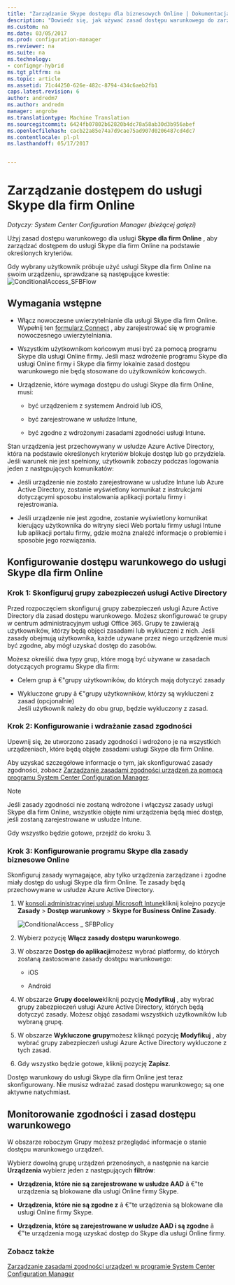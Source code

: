 ```yaml
---
title: "Zarządzanie Skype dostępu dla biznesowych Online | Dokumentacja firmy Microsoft"
description: "Dowiedz się, jak używać zasad dostępu warunkowego do zarządzania dostępem do programu Skype dla usługi Online firmy."
ms.custom: na
ms.date: 03/05/2017
ms.prod: configuration-manager
ms.reviewer: na
ms.suite: na
ms.technology:
- configmgr-hybrid
ms.tgt_pltfrm: na
ms.topic: article
ms.assetid: 71c44250-626e-482c-8794-434c6aeb2fb1
caps.latest.revision: 6
author: andredm7
ms.author: andredm
manager: angrobe
ms.translationtype: Machine Translation
ms.sourcegitcommit: 6424fb07802b62820b4dc78a58ab30d3b956abef
ms.openlocfilehash: cacb22a85e74a7d9cae75ad907d0206487cd4dc7
ms.contentlocale: pl-pl
ms.lasthandoff: 05/17/2017


---
```

# <a name="manage-skype-for-business-online-access"></a>Zarządzanie dostępem do usługi Skype dla firm Online

*Dotyczy: System Center Configuration Manager (bieżącej gałęzi)*


Użyj zasad dostępu warunkowego dla usługi  **Skype dla firm Online** , aby zarządzać dostępem do usługi Skype dla firm Online na podstawie określonych kryteriów.  


 Gdy wybrany użytkownik próbuje użyć usługi Skype dla firm Online na swoim urządzeniu, sprawdzane są następujące kwestie:![ConditionalAccess&#95;SFBFlow](media/ConditionalAccess_SFBFlow.png)  

## <a name="prerequisites"></a>Wymagania wstępne  

-   Włącz nowoczesne uwierzytelnianie dla usługi Skype dla firm Online. Wypełnij ten [formularz Connect](https://connect.microsoft.com/office/Survey/NominationSurvey.aspx?SurveyID=17299&ProgramID=8715) , aby zarejestrować się w programie nowoczesnego uwierzytelniania.  

-   Wszystkim użytkownikom końcowym musi być za pomocą programu Skype dla usługi Online firmy. Jeśli masz wdrożenie programu Skype dla usługi Online firmy i Skype dla firmy lokalnie zasad dostępu warunkowego nie będą stosowane do użytkowników końcowych.  

-   Urządzenie, które wymaga dostępu do usługi Skype dla firm Online, musi:  

    -   być urządzeniem z systemem Android lub iOS,  

    -   być zarejestrowane w usłudze Intune,  

    -   być zgodne z wdrożonymi zasadami zgodności usługi Intune.  

 Stan urządzenia jest przechowywany w usłudze Azure Active Directory, która na podstawie określonych kryteriów blokuje dostęp lub go przydziela.  
Jeśli warunek nie jest spełniony, użytkownik zobaczy podczas logowania jeden z następujących komunikatów:  

-   Jeśli urządzenie nie zostało zarejestrowane w usłudze Intune lub Azure Active Directory, zostanie wyświetlony komunikat z instrukcjami dotyczącymi sposobu instalowania aplikacji portalu firmy i rejestrowania.  

-   Jeśli urządzenie nie jest zgodne, zostanie wyświetlony komunikat kierujący użytkownika do witryny sieci Web portalu firmy usługi Intune lub aplikacji portalu firmy, gdzie można znaleźć informacje o problemie i sposobie jego rozwiązania.  

## <a name="configure-conditional-access-for-skype-for-business-online"></a>Konfigurowanie dostępu warunkowego do usługi Skype dla firm Online  

### <a name="step-1-configure-active-directory-security-groups"></a>Krok 1: Skonfiguruj grupy zabezpieczeń usługi Active Directory  
 Przed rozpoczęciem skonfiguruj grupy zabezpieczeń usługi Azure Active Directory dla zasad dostępu warunkowego. Możesz skonfigurować te grupy w centrum administracyjnym usługi Office 365. Grupy te zawierają użytkowników, którzy będą objęci zasadami lub wykluczeni z nich. Jeśli zasady obejmują użytkownika, każde używane przez niego urządzenie musi być zgodne, aby mógł uzyskać dostęp do zasobów.  

 Możesz określić dwa typy grup, które mogą być używane w zasadach dotyczących programu Skype dla firm:  

-   Celem grup â €"grupy użytkowników, do których mają dotyczyć zasady  

-   Wykluczone grupy â €"grupy użytkowników, którzy są wykluczeni z zasad (opcjonalnie)  
    Jeśli użytkownik należy do obu grup, będzie wykluczony z zasad.  

### <a name="step-2-configure-and-deploy-a-compliance-policy"></a>Krok 2: Konfigurowanie i wdrażanie zasad zgodności  
 Upewnij się, że utworzono zasady zgodności i wdrożono je na wszystkich urządzeniach, które będą objęte zasadami usługi Skype dla firm Online.  

 Aby uzyskać szczegółowe informacje o tym, jak skonfigurować zasady zgodności, zobacz [Zarządzanie zasadami zgodności urządzeń za pomocą programu System Center Configuration Manager](../../protect/deploy-use/device-compliance-policies.md).  

> [!NOTE]  
>  Jeśli zasady zgodności nie zostaną wdrożone i włączysz zasady usługi Skype dla firm Online, wszystkie objęte nimi urządzenia będą mieć dostęp, jeśli zostaną zarejestrowane w usłudze Intune.  

 Gdy wszystko będzie gotowe, przejdź do kroku 3.  

### <a name="step-3-configure-the-skype-for-business-online-policy"></a>Krok 3: Konfigurowanie programu Skype dla zasady biznesowe Online  
 Skonfiguruj zasady wymagające, aby tylko urządzenia zarządzane i zgodne miały dostęp do usługi Skype dla firm Online. Te zasady będą przechowywane w usłudze Azure Active Directory.  

1.  W [konsoli administracyjnej usługi Microsoft Intune](https://manage.microsoft.com)kliknij kolejno pozycje **Zasady** > **Dostęp warunkowy** > **Skype for Business Online Zasady**.  

     ![ConditionalAccess &#95; SFBPolicy](media/ConditionalAccess_SFBPolicy.png)  

2.  Wybierz pozycję **Włącz zasady dostępu warunkowego**.  

3.  W obszarze **Dostęp do aplikacji**możesz wybrać platformy, do których zostaną zastosowane zasady dostępu warunkowego:  

    -   iOS  

    -   Android  

4.  W obszarze **Grupy docelowe**kliknij pozycję **Modyfikuj** , aby wybrać grupy zabezpieczeń usługi Azure Active Directory, których będą dotyczyć zasady. Możesz objąć zasadami wszystkich użytkowników lub wybraną grupę.  

5.  W obszarze **Wykluczone grupy**możesz kliknąć pozycję **Modyfikuj** , aby wybrać grupy zabezpieczeń usługi Azure Active Directory wykluczone z tych zasad.  

6.  Gdy wszystko będzie gotowe, kliknij pozycję **Zapisz**.  

 Dostęp warunkowy do usługi Skype dla firm Online jest teraz skonfigurowany. Nie musisz wdrażać zasad dostępu warunkowego; są one aktywne natychmiast.  

## <a name="monitor-the-compliance-and-conditional-access-policies"></a>Monitorowanie zgodności i zasad dostępu warunkowego  
 W obszarze roboczym Grupy możesz przeglądać informacje o stanie dostępu warunkowego urządzeń.  

 Wybierz dowolną grupę urządzeń przenośnych, a następnie na karcie **Urządzenia** wybierz jeden z następujących **filtrów**:  

-   **Urządzenia, które nie są zarejestrowane w usłudze AAD** â €"te urządzenia są blokowane dla usługi Online firmy Skype.  

-   **Urządzenia, które nie są zgodne z** â €"te urządzenia są blokowane dla usługi Online firmy Skype.  

-   **Urządzenia, które są zarejestrowane w usłudze AAD i są zgodne** â €"te urządzenia mogą uzyskać dostęp do Skype dla usługi Online firmy.  

### <a name="see-also"></a>Zobacz także  

 [Zarządzanie zasadami zgodności urządzeń w programie System Center Configuration Manager](../../protect/deploy-use/device-compliance-policies.md)

